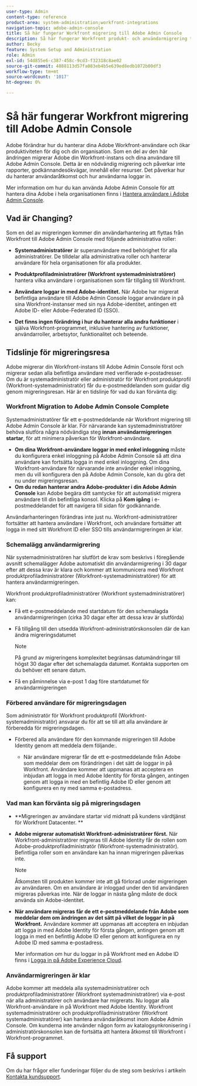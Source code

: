 ```yaml
---
user-type: Admin
content-type: reference
product-area: system-administration;workfront-integrations
navigation-topic: adobe-admin-console
title: Så här fungerar Workfront migrering till Adobe Admin Console
description: Så här fungerar Workfront produkt- och användarmigrering till Adobe Admin Console
author: Becky
feature: System Setup and Administration
role: Admin
exl-id: 54d855e6-c387-458c-9cd3-f32318c8ae02
source-git-commit: 4888113d57fa083eb4b5e639ed8edb1072b00df3
workflow-type: tm+mt
source-wordcount: '1017'
ht-degree: 0%

---
```


# Så här fungerar Workfront migrering till Adobe Admin Console

Adobe förändrar hur du hanterar dina Adobe Workfront-användare och ökar produktiviteten för dig och din organisation. Som en del av den här ändringen migrerar Adobe din Workfront-instans och dina användare till Adobe Admin Console. Detta är en nödvändig migrering och påverkar inte rapporter, godkännandesökvägar, innehåll eller resurser. Det påverkar hur du hanterar användaråtkomst och hur användarna loggar in.

Mer information om hur du kan använda Adobe Admin Console för att hantera dina Adobe i hela organisationen finns i [Hantera användare i Adobe Admin Console](/help/quicksilver/administration-and-setup/add-users/create-and-manage-users/admin-console.md).

## Vad är Changing?

Som en del av migreringen kommer din användarhantering att flyttas från Workfront till Adobe Admin Console med följande administrativa roller:

* **Systemadministratörer** är superanvändare med behörighet för alla administratörer. De tilldelar alla administrativa roller och hanterar användare för hela organisationen för alla produkter.

* **Produktprofiladministratörer (Workfront systemadministratörer)** hantera vilka användare i organisationen som får tillgång till Workfront.

* **Användare loggar in med Adobe-identitet.** När Adobe har migrerat befintliga användare till Adobe Admin Console loggar användare in på sina Workfront-instanser med sin nya Adobe-identitet, antingen ett Adobe ID- eller Adobe-Federated ID (SSO).

* **Det finns ingen förändring i hur du hanterar alla andra funktioner** i själva Workfront-programmet, inklusive hantering av funktioner, användarroller, arbetsytor, funktionalitet och beteende.

## Tidslinje för migreringsresa

Adobe migrerar din Workfront-instans till Adobe Admin Console först och migrerar sedan alla befintliga användare med verifierade e-postadresser. Om du är systemadministratör eller administratör för Workfront produktprofil (Workfront-systemadministratör) får du e-postmeddelanden som guidar dig genom migreringsresan. Här är en tidslinje för vad du kan förvänta dig:

### Workfront Migration to Adobe Admin Console Complete

Systemadministratörer får ett e-postmeddelande när Workfront migrering till Adobe Admin Console är klar. För närvarande kan systemadministratörer behöva slutföra några nödvändiga steg **innan användarmigreringen startar**, för att minimera påverkan för Workfront-användare.

* **Om dina Workfront-användare loggar in med enkel inloggning** måste du konfigurera enkel inloggning på Adobe Admin Console så att dina användare kan fortsätta logga in med enkel inloggning. Om dina Workfront-användare för närvarande inte använder enkel inloggning, men du vill konfigurera den på Adobe Admin Console, kan du göra det nu under migreringsresan.
* **Om du redan hanterar andra Adobe-produkter i din Adobe Admin Console** kan Adobe begära ditt samtycke för att automatiskt migrera användare till din befintliga konsol. Klicka på **Kom igång** i e-postmeddelandet för att navigera till sidan för godkännande.

Användarhanteringen förändras inte just nu. Workfront-administratörer fortsätter att hantera användare i Workfront, och användare fortsätter att logga in med sitt Workfront ID eller SSO tills användarmigreringen är klar.

### Schemalägg användarmigrering

När systemadministratören har slutfört de krav som beskrivs i föregående avsnitt schemalägger Adobe automatiskt din användarmigrering i 30 dagar efter att dessa krav är klara och kommer att kommunicera med Workfront produktprofiladministratörer (Workfront-systemadministratörer) för att hantera användarmigreringen.

Workfront produktprofiladministratörer (Workfront systemadministratörer) kan:

* Få ett e-postmeddelande med startdatum för den schemalagda användarmigreringen (cirka 30 dagar efter att dessa krav är slutförda)
* Få tillgång till den utsedda Workfront-administratörskonsolen där de kan ändra migreringsdatumet

  >[!NOTE]
  >
  >På grund av migreringens komplexitet begränsas datumändringar till högst 30 dagar efter det schemalagda datumet. Kontakta supporten om du behöver ett senare datum.

* Få en påminnelse via e-post 1 dag före startdatumet för användarmigreringen

### Förbered användare för migreringsdagen

Som administratör för Workfront produktprofil (Workfront-systemadministratör) ansvarar du för att se till att alla användare är förberedda för migreringsdagen.

* Förbered alla användare för den kommande migreringen till Adobe Identity genom att meddela dem följande:.

   * När användare migrerar får de ett e-postmeddelande från Adobe som meddelar dem om förändringen i det sätt de loggar in på Workfront. Användare kommer att uppmanas att acceptera en inbjudan att logga in med Adobe Identity för första gången, antingen genom att logga in med en befintlig Adobe ID eller genom att konfigurera en ny med samma e-postadress.

### Vad man kan förvänta sig på migreringsdagen

* **Migreringen av användare startar vid midnatt på kundens värdtjänst för Workfront Datacenter. **

* **Adobe migrerar automatiskt Workfront-administratörer först.** När Workfront-administratörer migreras till Adobe Identity får de rollen som Adobe-produktprofiladministratör (Workfront-systemadministratör). Befintliga roller som en användare kan ha innan migreringen påverkas inte.

  >[!NOTE]
  >
  >Åtkomsten till produkten kommer inte att gå förlorad under migreringen av användaren. Om en användare är inloggad under den tid användaren migreras påverkas inte. När de loggar in nästa gång måste de dock använda sin Adobe-identitet.



* **När användare migreras får de ett e-postmeddelande från Adobe som meddelar dem om ändringen av det sätt på vilket de loggar in på Workfront.** Användare kommer att uppmanas att acceptera en inbjudan att logga in med Adobe Identity för första gången, antingen genom att logga in med en befintlig Adobe ID eller genom att konfigurera en ny Adobe ID med samma e-postadress.

  Mer information om hur du loggar in på Workfront med en Adobe ID finns i [Logga in på Adobe Experience Cloud](/help/quicksilver/workfront-basics/navigate-workfront/workfront-navigation/adobe-unified-experience.md#log-in-to-adobe-experience-cloud).

### Användarmigreringen är klar

Adobe kommer att meddela alla systemadministratörer och produktprofiladministratörer (Workfront systemadministratörer) via e-post när alla administratörer och användare har migrerats. Nu loggar alla Workfront-användare in på Workfront med Adobe Identity. Workfront systemadministratörer och produktprofiladministratörer (Workfront systemadministratörer) kan hantera användaråtkomst inom Adobe Admin Console. Om kunderna inte använder någon form av katalogsynkronisering i administratörskonsolen kan de fortsätta att hantera åtkomst till Workfront i Workfront-programmet.

## Få support

Om du har frågor eller funderingar följer du de steg som beskrivs i artikeln [Kontakta kundsupport](/help/quicksilver/workfront-basics/tips-tricks-and-troubleshooting/contact-customer-support.md).




